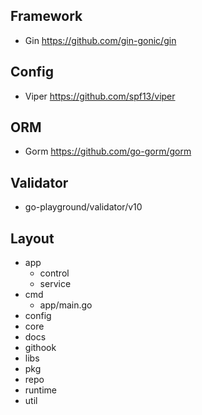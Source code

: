 ## Framework

- Gin https://github.com/gin-gonic/gin

## Config

- Viper https://github.com/spf13/viper

## ORM

- Gorm https://github.com/go-gorm/gorm

## Validator

- go-playground/validator/v10 


## Layout

- app
  - control
  - service
- cmd
  - app/main.go 
- config
- core
- docs
- githook
- libs
- pkg
- repo
- runtime
- util